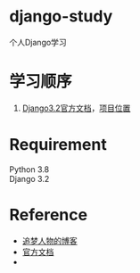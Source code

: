 # django-study
个人Django学习

# 学习顺序
1. [Django3.2官方文档](https://docs.djangoproject.com/en/3.2/)，[项目位置](https://github.com/yuminghe/django-study/tree/main/mysite)

# Requirement
Python 3.8 \
Django 3.2

# Reference
- [追梦人物的博客](https://www.zmrenwu.com/post/15/)
- [官方文档](https://docs.djangoproject.com/en/3.2/)
- 
